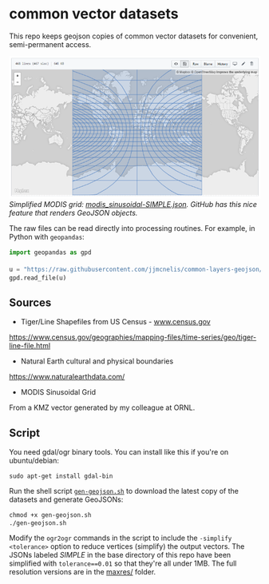 # common vector datasets
This repo keeps geojson copies of common vector datasets for convenient, semi-permanent access.

![docs/browse.PNG](https://github.com/jjmcnelis/common-layers-geojson/blob/master/docs/browse.PNG)      
*Simplified MODIS grid: [modis_sinusoidal-SIMPLE.json](modis_sinusoidal-SIMPLE.json). GitHub has this nice feature that renders GeoJSON objects.*

The raw files can be read directly into processing routines. For example, in Python with `geopandas`:

```python
import geopandas as gpd

u = "https://raw.githubusercontent.com/jjmcnelis/common-layers-geojson/master/modis_sinusoidal-SIMPLE.json"
gpd.read_file(u)
```

## Sources

* Tiger/Line Shapefiles from US Census - www.census.gov         

https://www.census.gov/geographies/mapping-files/time-series/geo/tiger-line-file.html

* Natural Earth cultural and physical boundaries         

https://www.naturalearthdata.com/

* MODIS Sinusoidal Grid

From a KMZ vector generated by my colleague at ORNL.

## Script

You need gdal/ogr binary tools. You can install like this if you're on ubuntu/debian:
```
sudo apt-get install gdal-bin
``` 

Run the shell script [`gen-geojson.sh`](gen-geojson.sh) to download the latest copy of the datasets and generate GeoJSONs:
```shell
chmod +x gen-geojson.sh
./gen-geojson.sh
```

Modify the `ogr2ogr` commands in the script to include the `-simplify <tolerance>` option to reduce vertices (simplify) the output vectors. The JSONs labeled *SIMPLE* in the base directory of this repo have been simplified with `tolerance==0.01` so that they're all under 1MB. The full resolution versions are in the [maxres/](maxres/) folder.